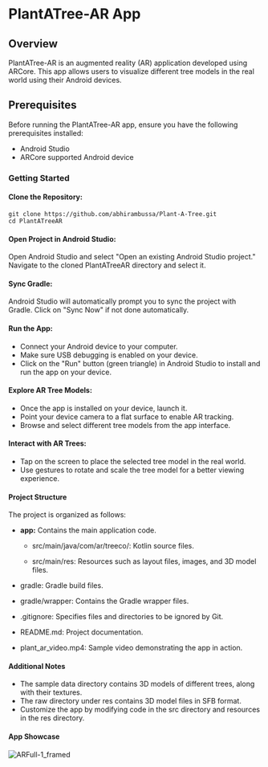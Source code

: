 # PlantATree-AR App

## Overview

PlantATree-AR is an augmented reality (AR) application developed using ARCore. This app allows users to visualize different tree models in the real world using their Android devices.

## Prerequisites

Before running the PlantATree-AR app, ensure you have the following prerequisites installed:

* Android Studio
* ARCore supported Android device

### Getting Started

#### Clone the Repository:

```
git clone https://github.com/abhirambussa/Plant-A-Tree.git
cd PlantATreeAR
```

#### Open Project in Android Studio:

Open Android Studio and select "Open an existing Android Studio project." Navigate to the cloned PlantATreeAR directory and select it.

#### Sync Gradle:

Android Studio will automatically prompt you to sync the project with Gradle. Click on "Sync Now" if not done automatically.

#### Run the App:

* Connect your Android device to your computer.
* Make sure USB debugging is enabled on your device.
* Click on the "Run" button (green triangle) in Android Studio to install and run the app on your device.

#### Explore AR Tree Models:

* Once the app is installed on your device, launch it.
* Point your device camera to a flat surface to enable AR tracking.
* Browse and select different tree models from the app interface.

#### Interact with AR Trees:

* Tap on the screen to place the selected tree model in the real world.
* Use gestures to rotate and scale the tree model for a better viewing experience.

#### Project Structure
The project is organized as follows:

* **app:** Contains the main application code.
    * src/main/java/com/ar/treeco/: Kotlin source files.

    * src/main/res: Resources such as layout files, images, and 3D model files.

* gradle: Gradle build files.
* gradle/wrapper: Contains the Gradle wrapper files.

* .gitignore: Specifies files and directories to be ignored by Git.

* README.md: Project documentation.
* plant_ar_video.mp4: Sample video demonstrating the app in action.

#### Additional Notes

* The sample data directory contains 3D models of different trees, along with their textures.
* The raw directory under res contains 3D model files in SFB format.
* Customize the app by modifying code in the src directory and resources in the res directory.

#### App Showcase

![ARFull-1_framed](https://github.com/abhirambussa/Plant-A-Tree/assets/121299178/8fdee350-5392-4677-a15a-9eab4acfe413)



